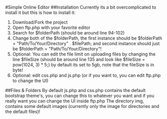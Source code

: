 #Simple Online Editor
##Installation
Currently its a bit overcomplicated to install it but this is how to install it:

1) Download/Fork the project
2) Open ftp.php with your favorite editor
3) Search for $folderPath (should be around line 94-102)
4) Change both of the $folderPath, the first instance should be $folderPath = "Path/To/Your/Directory" . $filePath;
   and second instance should just be $folderPath = "Path/To/Your/Directory"!
5) Optional: You can edit the file limit on uploading files by changing the line $fileSize (should be around line 135 and look like $fileSize = pow(1024, 3) * 5;) by default its set to 5gb, note that the fileSize is in byte!
6) Optional: edit css.php and js.php (or if you want to, you can edit ftp.php to change the UI)

##Files & Folders
By default js.php and css.php contains the default bootstrap theme's, you can change this to whatever you want and if you really want you can change the UI inside ftp.php
The directory img, contains some default images (currently only the image for directories and the default files)!
